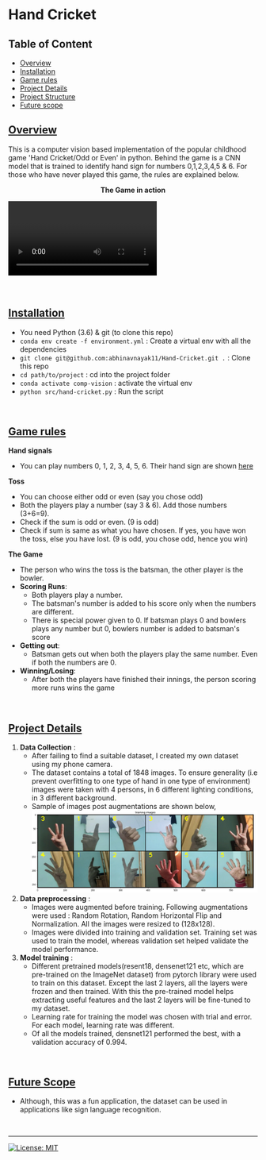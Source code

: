# Hand Cricket

## Table of Content
  * [Overview](#overview)
  * [Installation](#installation)
  * [Game rules](#game-rules)
  * [Project Details](#project-details)
  * [Project Structure](#project-structure)
  * [Future scope](#future-scope)

## [Overview](#table-of-content)
This is a computer vision based implementation of the popular childhood game 'Hand Cricket/Odd or Even' in python. Behind the game is a CNN model that is trained to identify hand sign for numbers 0,1,2,3,4,5 & 6. For those who have never played this game, the rules are explained below.

**<p align="center">The Game in action</p>**

![Demo](static/images/demo.mp4)


<br>

## [Installation](#table-of-content)
- You need Python (3.6) & git (to clone this repo)
- `conda env create -f environment.yml` : Create a virtual env with all the dependencies
- `git clone git@github.com:abhinavnayak11/Hand-Cricket.git .` : Clone this repo
- `cd path/to/project` : cd into the project folder
- `conda activate comp-vision` : activate the virtual env
- `python src/hand-cricket.py` : Run the script

<br>

## [Game rules](#table-of-content)
**Hand signals**
- You can play numbers 0, 1, 2, 3, 4, 5, 6. Their hand sign are shown [here](static)    

**Toss** 
- You can choose either odd or even (say you chose odd)
- Both the players play a number (say 3 & 6). Add those numbers (3+6=9). 
- Check if the sum is odd or even. (9 is odd)
- Check if sum is same as what you have chosen. If yes, you have won the toss, else you have lost. (9 is odd, you chose odd, hence you win)

**The Game**
- The person who wins the toss is the batsman, the other player is the bowler.
- **Scoring Runs**:
    - Both players play a number. 
    - The batsman's number is added to his score only when the numbers are different.
    - There is special power given to 0. If batsman plays 0 and bowlers plays any number but 0, bowlers number is added to batsman's score
- **Getting out**:
    - Batsman gets out when both the players play the same number. Even if both the numbers are 0. 
- **Winning/Losing**:
    - After both the players have finished their innings, the person scoring more runs wins the game

<br>

## [Project Details](#table-of-content)
1. **Data Collection** : 
    - After failing to find a suitable dataset, I created my own dataset using my phone camera. 
    - The dataset contains a total of 1848 images. To ensure generality (i.e prevent overfitting to one type of hand in one type of environment) images were taken with 4 persons, in 6 different lighting conditions, in 3 different background. 
    - Sample of images post augmentations are shown below, ![images](static/images/training_images.png)
2. **Data preprocessing** : 
    - Images were augmented before training. Following augmentations were used : Random Rotation, Random Horizontal Flip and Normalization. All the images were resized to (128x128). 
    - Images were divided into training and validation set. Training set was used to train the model, whereas validation set helped validate the model performance.
3. **Model training** : 
    - Different pretrained models(resent18, densenet121 etc, which are pre-trained on the ImageNet dataset)  from pytorch library were used to train on this dataset. Except the last 2 layers, all the layers were frozen and then trained. With this the pre-trained model helps extracting useful features and the last 2 layers will be fine-tuned to my dataset. 
    - Learning rate for training the model was chosen with trial and error. For each model, learning rate was different.
    - Of all the models trained, densnet121 performed the best, with a validation accuracy of 0.994.

<br>

## [Future Scope](#table-of-content)
- Although, this was a fun application, the dataset can be used in applications like sign language recognition. 

<br>

---
[![License: MIT](https://img.shields.io/badge/License-MIT-yellow.svg)](https://github.com/abhinavnayak11/Hand-Cricket/blob/main/LICENSE)
